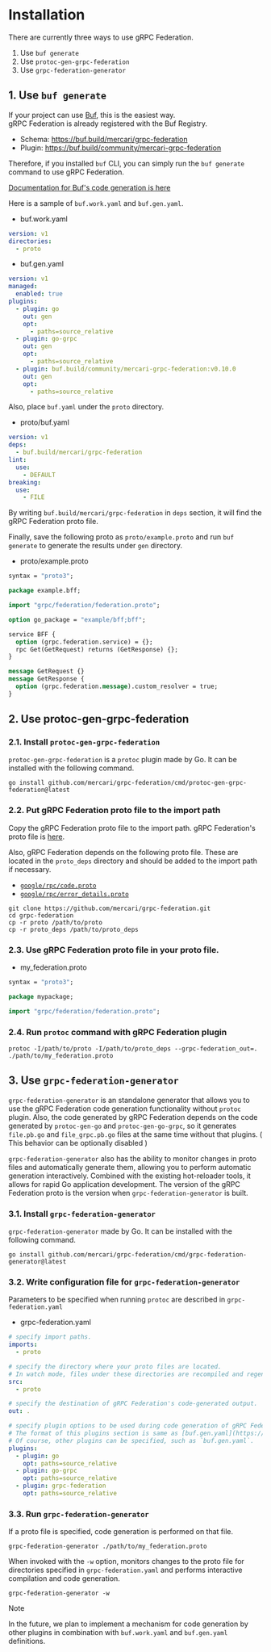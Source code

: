 # Installation

There are currently three ways to use gRPC Federation.

1. Use `buf generate`
2. Use `protoc-gen-grpc-federation`
3. Use `grpc-federation-generator`

## 1. Use `buf generate`

If your project can use [Buf](https://buf.build/), this is the easiest way.  
gRPC Federation is already registered with the Buf Registry.

- Schema: https://buf.build/mercari/grpc-federation
- Plugin: https://buf.build/community/mercari-grpc-federation

Therefore, if you installed `buf` CLI, you can simply run the `buf generate` command to use gRPC Federation.

[Documentation for Buf's code generation is here](https://buf.build/docs/generate/overview)

Here is a sample of `buf.work.yaml` and `buf.gen.yaml`.

- buf.work.yaml

```yaml
version: v1
directories:
  - proto
```

- buf.gen.yaml

```yaml
version: v1
managed:
  enabled: true
plugins:
  - plugin: go
    out: gen
    opt:
      - paths=source_relative
  - plugin: go-grpc
    out: gen
    opt:
      - paths=source_relative
  - plugin: buf.build/community/mercari-grpc-federation:v0.10.0
    out: gen
    opt:
      - paths=source_relative
```

Also, place `buf.yaml` under the `proto` directory.

- proto/buf.yaml

```yaml
version: v1
deps:
  - buf.build/mercari/grpc-federation
lint:
  use:
    - DEFAULT
breaking:
  use:
    - FILE
```

By writing `buf.build/mercari/grpc-federation` in `deps` section, it will find the gRPC Federation proto file.

Finally, save the following proto as `proto/example.proto` and run `buf generate` to generate the results under `gen` directory.

- proto/example.proto

```proto
syntax = "proto3";

package example.bff;

import "grpc/federation/federation.proto";

option go_package = "example/bff;bff";

service BFF {
  option (grpc.federation.service) = {};
  rpc Get(GetRequest) returns (GetResponse) {};
}

message GetRequest {}
message GetResponse {
  option (grpc.federation.message).custom_resolver = true;
}
```

## 2. Use protoc-gen-grpc-federation

### 2.1. Install `protoc-gen-grpc-federation`

`protoc-gen-grpc-federation` is a `protoc` plugin made by Go. It can be installed with the following command.

```console
go install github.com/mercari/grpc-federation/cmd/protoc-gen-grpc-federation@latest
```

### 2.2. Put gRPC Federation proto file to the import path

Copy the gRPC Federation proto file to the import path.
gRPC Federation's proto file is [here](./proto/grpc/federation/federation.proto).

Also, gRPC Federation depends on the following proto file. These are located in the `proto_deps` directory and should be added to the import path if necessary.

- [`google/rpc/code.proto`](./proto_deps/google/rpc/code.proto)
- [`google/rpc/error_details.proto`](./proto_deps/google/rpc/error_details.proto)

```console
git clone https://github.com/mercari/grpc-federation.git
cd grpc-federation
cp -r proto /path/to/proto
cp -r proto_deps /path/to/proto_deps
```

### 2.3. Use gRPC Federation proto file in your proto file.

- my_federation.proto

```proto
syntax = "proto3";

package mypackage;

import "grpc/federation/federation.proto";
```

### 2.4. Run `protoc` command with gRPC Federation plugin

```console
protoc -I/path/to/proto -I/path/to/proto_deps --grpc-federation_out=. ./path/to/my_federation.proto
```

## 3. Use `grpc-federation-generator`

`grpc-federation-generator` is an standalone generator that allows you to use the gRPC Federation code generation functionality without `protoc` plugin.
Also, the code generated by gRPC Federation depends on the code generated by `protoc-gen-go` and `protoc-gen-go-grpc`, so it generates `file.pb.go` and `file_grpc.pb.go` files at the same time without that plugins. ( This behavior can be optionally disabled )


`grpc-federation-generator` also has the ability to monitor changes in proto files and automatically generate them, allowing you to perform automatic generation interactively. Combined with the existing hot-reloader tools, it allows for rapid Go application development.
The version of the gRPC Federation proto is the version when `grpc-federation-generator` is built.

### 3.1. Install `grpc-federation-generator`

`grpc-federation-generator` made by Go. It can be installed with the following command.

```console
go install github.com/mercari/grpc-federation/cmd/grpc-federation-generator@latest
```

### 3.2. Write configuration file for `grpc-federation-generator`

Parameters to be specified when running `protoc` are described in `grpc-federation.yaml`

- grpc-federation.yaml

```yaml
# specify import paths.
imports:
  - proto

# specify the directory where your proto files are located.
# In watch mode, files under these directories are recompiled and regenerated immediately when changes are detected.
src:
  - proto

# specify the destination of gRPC Federation's code-generated output.
out: .

# specify plugin options to be used during code generation of gRPC Federation.
# The format of this plugins section is same as [buf.gen.yaml](https://buf.build/docs/configuration/v1/buf-gen-yaml#plugins).
# Of course, other plugins can be specified, such as `buf.gen.yaml`.
plugins:
  - plugin: go
    opt: paths=source_relative
  - plugin: go-grpc
    opt: paths=source_relative
  - plugin: grpc-federation
    opt: paths=source_relative
```

### 3.3. Run `grpc-federation-generator`

If a proto file is specified, code generation is performed on that file.

```console
grpc-federation-generator ./path/to/my_federation.proto
```

When invoked with the `-w` option, monitors changes to the proto file for directories specified in `grpc-federation.yaml` and performs interactive compilation and code generation.

```console
grpc-federation-generator -w
```

> [!NOTE]
> In the future, we plan to implement a mechanism for code generation by other plugins in combination with `buf.work.yaml` and `buf.gen.yaml` definitions.
